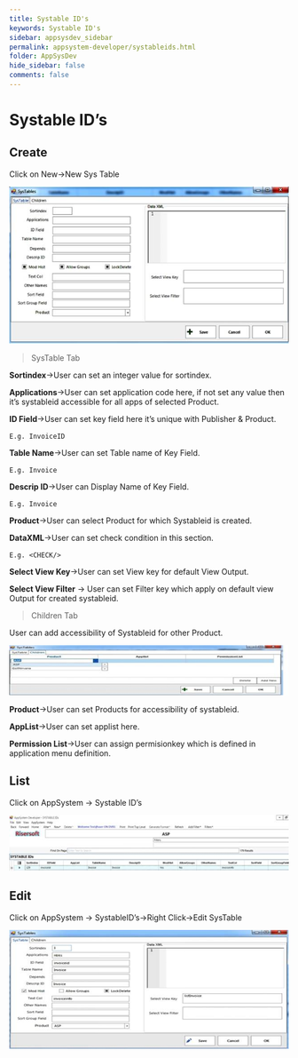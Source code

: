 ```yaml
---
title: Systable ID's
keywords: Systable ID's
sidebar: appsysdev_sidebar
permalink: appsystem-developer/systableids.html
folder: AppSysDev
hide_sidebar: false
comments: false
---
```



# Systable ID’s

## Create

Click on New->New Sys Table

![](images/image8_8.jpg)

>SysTable Tab

**Sortindex**->User can set an integer value for sortindex.

**Applications**->User can set application code here, if not set any value then it’s systableid accessible for all apps of selected Product.

**ID Field**->User can set key field here it’s unique with Publisher & Product.

    E.g. InvoiceID

**Table Name**->User can set Table name of Key Field.

    E.g. Invoice

**Descrip ID**->User can Display Name of Key Field.

    E.g. Invoice

**Product**->User can select Product for which Systableid is created.

**DataXML**->User can set check condition in this section.

    E.g. <CHECK/>

**Select View Key**->User can set View key for default View Output.

**Select View Filter** -> User can set Filter key which apply on default view Output for created systableid.

>Children Tab

User can add accessibility of Systableid for other Product.

![](images/image8_9.jpg)

**Product**->User can set Products for accessibility of systableid.

**AppList**->User can set applist here.

**Permission List**->User can assign permisionkey which is defined in application menu definition.

## List

Click on AppSystem -> Systable ID’s

![](images/image8_10.jpg)

## Edit

Click on AppSystem -> SystableID’s->Right Click->Edit SysTable

![](images/image8_11.jpg)
